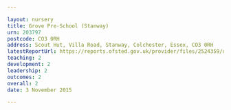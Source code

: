 ```yaml
---

layout: nursery
title: Grove Pre-School (Stanway)
urn: 203797
postcode: CO3 0RH
address: Scout Hut, Villa Road, Stanway, Colchester, Essex, CO3 0RH
latestReportUrl: https://reports.ofsted.gov.uk/provider/files/2524359/urn/203797.pdf
teaching: 2
development: 2
leadership: 2
outcomes: 2
overall: 2
date: 3 November 2015

---
```

